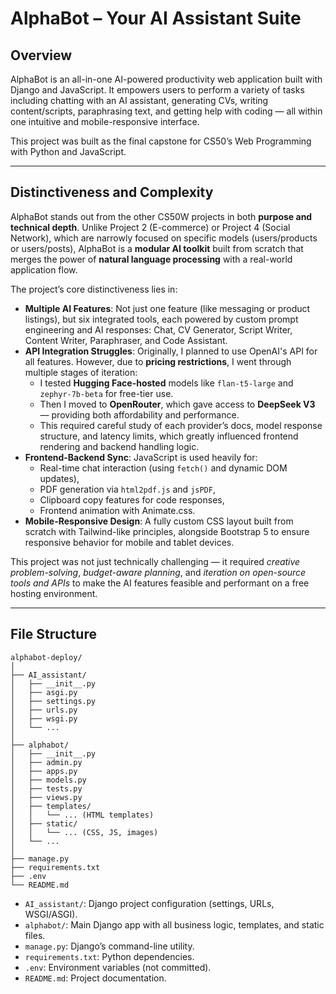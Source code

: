 # AlphaBot – Your AI Assistant Suite

## Overview

AlphaBot is an all-in-one AI-powered productivity web application built with Django and JavaScript. It empowers users to perform a variety of tasks including chatting with an AI assistant, generating CVs, writing content/scripts, paraphrasing text, and getting help with coding — all within one intuitive and mobile-responsive interface. 

This project was built as the final capstone for CS50’s Web Programming with Python and JavaScript.

---

## Distinctiveness and Complexity

AlphaBot stands out from the other CS50W projects in both **purpose and technical depth**. Unlike Project 2 (E-commerce) or Project 4 (Social Network), which are narrowly focused on specific models (users/products or users/posts), AlphaBot is a **modular AI toolkit** built from scratch that merges the power of **natural language processing** with a real-world application flow.

The project’s core distinctiveness lies in:

- **Multiple AI Features**: Not just one feature (like messaging or product listings), but six integrated tools, each powered by custom prompt engineering and AI responses: Chat, CV Generator, Script Writer, Content Writer, Paraphraser, and Code Assistant.
- **API Integration Struggles**: Originally, I planned to use OpenAI's API for all features. However, due to **pricing restrictions**, I went through multiple stages of iteration:
  - I tested **Hugging Face-hosted** models like `flan-t5-large` and `zephyr-7b-beta` for free-tier use.
  - Then I moved to **OpenRouter**, which gave access to **DeepSeek V3**  — providing both affordability and performance.
  - This required careful study of each provider’s docs, model response structure, and latency limits, which greatly influenced frontend rendering and backend handling logic.
- **Frontend-Backend Sync**: JavaScript is used heavily for:
  - Real-time chat interaction (using `fetch()` and dynamic DOM updates),
  - PDF generation via `html2pdf.js` and `jsPDF`,
  - Clipboard copy features for code responses,
  - Frontend animation with Animate.css.
- **Mobile-Responsive Design**: A fully custom CSS layout built from scratch with Tailwind-like principles, alongside Bootstrap 5 to ensure responsive behavior for mobile and tablet devices.

This project was not just technically challenging — it required *creative problem-solving*, *budget-aware planning*, and *iteration on open-source tools and APIs* to make the AI features feasible and performant on a free hosting environment.

---

## File Structure

```
alphabot-deploy/
│
├── AI_assistant/
│   ├── __init__.py
│   ├── asgi.py
│   ├── settings.py
│   ├── urls.py
│   ├── wsgi.py
│   └── ...
│
├── alphabot/
│   ├── __init__.py
│   ├── admin.py
│   ├── apps.py
│   ├── models.py
│   ├── tests.py
│   ├── views.py
│   ├── templates/
│   │   └── ... (HTML templates)
│   ├── static/
│   │   └── ... (CSS, JS, images)
│   └── ...
│
├── manage.py
├── requirements.txt
├── .env
└── README.md
```
- `AI_assistant/`: Django project configuration (settings, URLs, WSGI/ASGI).
- `alphabot/`: Main Django app with all business logic, templates, and static files.
- `manage.py`: Django’s command-line utility.
- `requirements.txt`: Python dependencies.
- `.env`: Environment variables (not committed).
- `README.md`: Project documentation.

